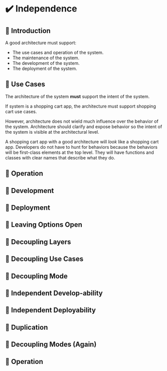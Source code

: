 # :heavy_check_mark: Independence

## :round_pushpin: Introduction
A good architecture must support:
- The use cases and operation of the system.
- The maintenance of the system.
- The development of the system.
- The deployment of the system.

## :round_pushpin: Use Cases
The architecture of the system **must** support the intent of the system.

If system is a shopping cart app, the architecture must support shopping cart use cases.

However, architecture does not wield much influence over the behavior of the system. Architecture should clarify and expose behavior so the intent of the system is visible at the architectural level.

A shopping cart app with a good architecture will *look* like a shopping cart app. Developers do not have to hunt for behaviors because the behaviors will be first-class elements at the top level. They will have functions and classes with clear names that describe what they do.

## :round_pushpin: Operation

## :round_pushpin: Development

## :round_pushpin: Deployment

## :round_pushpin: Leaving Options Open

## :round_pushpin: Decoupling Layers

## :round_pushpin: Decoupling Use Cases

## :round_pushpin: Decoupling Mode

## :round_pushpin: Independent Develop-ability

## :round_pushpin: Independent Deployability

## :round_pushpin: Duplication

## :round_pushpin: Decoupling Modes (Again)

## :round_pushpin: Operation

